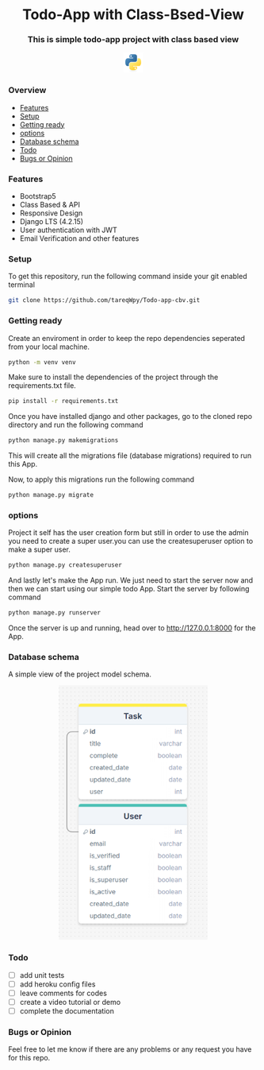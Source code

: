 <h1 align="center">Todo-App with Class-Bsed-View</h1>
<h3 align="center">This is simple todo-app project with class based view</h3>
<p align="center">
<a href="https://www.python.org" target="_blank"> <img src="https://raw.githubusercontent.com/devicons/devicon/master/icons/python/python-original.svg" alt="python" width="40" height="40"/> </a>
</p>

### Overview

-   [Features](#features)
-   [Setup](#setup)
-   [Getting ready](#getting-ready)
-   [options](#options)
-   [Database schema](#database-schema)
-   [Todo](#todo)
-   [Bugs or Opinion](#bugs-or-opinion)

### Features

-   Bootstrap5
-   Class Based & API
-   Responsive Design
-   Django LTS (4.2.15)
-   User authentication with JWT
-   Email Verification and other features

### Setup

To get this repository, run the following command inside your git enabled terminal

```bash
git clone https://github.com/tareqWpy/Todo-app-cbv.git
```

### Getting ready

Create an enviroment in order to keep the repo dependencies seperated from your local machine.

```bash
python -m venv venv
```

Make sure to install the dependencies of the project through the requirements.txt file.

```bash
pip install -r requirements.txt
```

Once you have installed django and other packages, go to the cloned repo directory and run the following command

```bash
python manage.py makemigrations
```

This will create all the migrations file (database migrations) required to run this App.

Now, to apply this migrations run the following command

```bash
python manage.py migrate
```

### options

Project it self has the user creation form but still in order to use the admin you need to create a super user.you can use the createsuperuser option to make a super user.

```bash
python manage.py createsuperuser
```

And lastly let's make the App run. We just need to start the server now and then we can start using our simple todo App. Start the server by following command

```bash
python manage.py runserver
```

Once the server is up and running, head over to http://127.0.0.1:8000 for the App.

### Database schema

A simple view of the project model schema.

<p align="center">
<img src="./preview/models-schema.png" alt="database schema" width="300"/>
</p>

### Todo

-   [ ] add unit tests
-   [ ] add heroku config files
-   [ ] leave comments for codes
-   [ ] create a video tutorial or demo
-   [ ] complete the documentation

### Bugs or Opinion

Feel free to let me know if there are any problems or any request you have for this repo.
